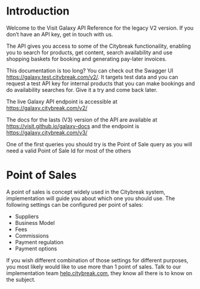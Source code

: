 # Introduction

Welcome to the Visit Galaxy API Reference for the legacy V2 version. If you don’t have an API key, get in touch with us.

The API gives you access to some of the Citybreak functionaility, enabling you to search for products, get content, search availability and use shopping baskets for booking and generating pay-later invoices. 

This documentation is too long? You can check out the Swagger UI <a href="https://galaxy.test.citybreak.com/v2/">https://galaxy.test.citybreak.com/v2/</a>. It targets test data and you can request a test API key for internal products that you can make bookings and do availability searches for. Give it a try and come back later.

The live Galaxy API endpoint is accessible at <a href="https://galaxy.citybreak.com/v2/">https://galaxy.citybreak.com/v2/</a>

The docs for the lasts (V3) version of the API are available at <a href="https://visit.github.io/galaxy-docs">https://visit.github.io/galaxy-docs</a> and the endpoint is <a href="https://galaxy.citybreak.com/v3/">https://galaxy.citybreak.com/v3/</a>

<aside class="notice">One of the first queries you should try is the Point of Sale query as you will need a valid Point of Sale Id for most of the others</aside>
  
# Point of Sales
  
A point of sales is concept widely used in the Citybreak system, implementation will guide you about which one you should use.
The following settings can be configured per point of sales:
* Suppliers
* Business Model
* Fees
* Commissions
* Payment regulation
* Payment options

If you wish different combination of those settings for different purposes, you most likely would like to use more than 1 point of sales. Talk to our implementation team <a href='https://help.citybreak.com/'>help.citybreak.com</a>, they know all there is to know on the subject. 
